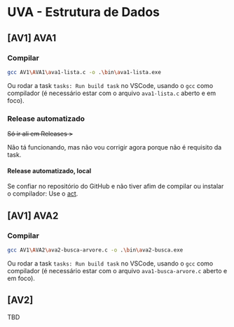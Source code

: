 # UVA - Estrutura de Dados

## [AV1] AVA1

### Compilar

```bash
gcc AV1\AVA1\ava1-lista.c -o .\bin\ava1-lista.exe
```

Ou rodar a task `tasks: Run build task` no VSCode, usando o `gcc` como compilador (é necessário estar com o arquivo `ava1-lista.c` aberto e em foco).

### Release automatizado

~~Só ir ali em Releases >~~

Não tá funcionando, mas não vou corrigir agora porque não é requisito da task.

#### Release automatizado, local

Se confiar no repositório do GitHub e não tiver afim de compilar ou instalar o compilador:
Use o [act](https://github.com/nektos/act).

## [AV1] AVA2

### Compilar

```bash
gcc AV1\AVA2\ava2-busca-arvore.c -o .\bin\ava2-busca.exe
```

Ou rodar a task `tasks: Run build task` no VSCode, usando o `gcc` como compilador (é necessário estar com o arquivo `ava1-busca-arvore.c` aberto e em foco).

## [AV2]

TBD
